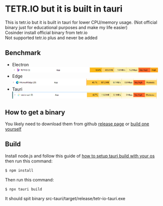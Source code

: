 # TETR.IO but it is built in tauri

This is tetr.io but it is built in tauri for lower CPU/memory usage. (Not official binary just for educational purposes and make my life easier)  
Cosinder install official binary from tetr.io  
Not supported tetr.io plus and never be added

## Benchmark

- Electron  
![tetr.io cpu and memory usage](./tetr.io.png)  
- Edge
![edge browser cpu and memory usage](./edge.png)
- Tauri
![tauri cpu and memory usage](./tauri.png)

## How to get a binary

You likely need to download them from github [release page](https://github.com/timelessnesses/tetr.io-tauri/releases) or [build one yourself](#build)

## Build

Install node.js and follow this guide of [how to setup tauri build with your os](https://tauri.studio/v1/guides/getting-started/prerequisites) then run this command:

```bash
$ npm install
```

Then run this command:

```bash
$ npx tauri build
```

It should spit  binary src-tauri/target/release/tetr-io-tauri.exe
